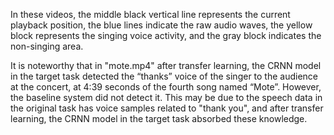 In these videos, the middle black vertical line represents the current playback position, the blue lines indicate the raw audio waves, the yellow block represents the singing voice activity, and the gray block indicates the non-singing area.

It is noteworthy that in "mote.mp4" after transfer learning, the CRNN model in the target task detected the “thanks” voice of the singer to the audience at the concert, at 4:39 seconds of the fourth song named “Mote”. However, the baseline system did not detect it. This may be due to the speech data in the original task has voice samples related to "thank you", and after transfer learning, the CRNN model in the target task absorbed these knowledge.
